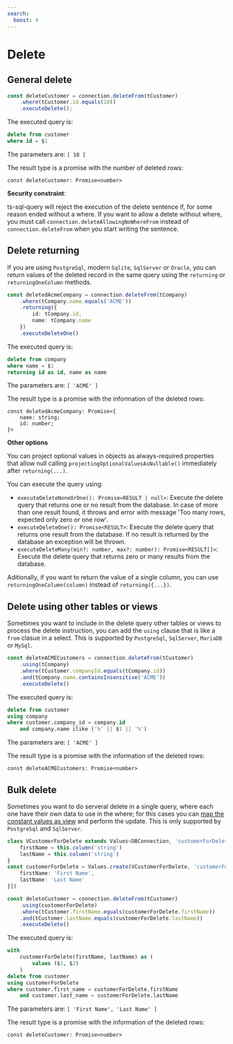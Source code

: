 ```yaml
---
search:
  boost: 4
---
```

# Delete

## General delete

```ts
const deleteCustomer = connection.deleteFrom(tCustomer)
    .where(tCustomer.id.equals(10))
    .executeDelete();
```

The executed query is:
```sql
delete from customer 
where id = $1
```

The parameters are: `[ 10 ]`

The result type is a promise with the number of deleted rows:
```tsx
const deleteCustomer: Promise<number>
```

**Security constraint**:

ts-sql-query will reject the execution of the delete sentence if, for some reason ended without a where. If you want to allow a delete without where, you must call `connection.deleteAllowingNoWhereFrom` instead of `connection.deleteFrom` when you start writing the sentence.

## Delete returning

If you are using `PostgreSql`, modern `Sqlite`, `SqlServer` or `Oracle`, you can return values of the deleted record in the same query using the `returning` or `returningOneColumn` methods.

```ts
const deletedAcmeCompany = connection.deleteFrom(tCompany)
    .where(tCompany.name.equals('ACME'))
    .returning({
        id: tCompany.id,
        name: tCompany.name
    })
    .executeDeleteOne()
```

The executed query is:
```sql
delete from company 
where name = $1 
returning id as id, name as name
```

The parameters are: `[ 'ACME' ]`

The result type is a promise with the information of the deleted rows:
```tsx
const deletedAcmeCompany: Promise<{
    name: string;
    id: number;
}>
```

**Other options**

You can project optional values in objects as always-required properties that allow null calling `projectingOptionalValuesAsNullable()` immediately after `returning(...)`.

You can execute the query using:

- `executeDeleteNoneOrOne(): Promise<RESULT | null>`: Execute the delete query that returns one or no result from the database. In case of more than one result found, it throws and error with message 'Too many rows, expected only zero or one row'.
- `executeDeleteOne(): Promise<RESULT>`: Execute the delete query that returns one result from the database. If no result is returned by the database an exception will be thrown.
- `executeDeleteMany(min?: number, max?: number): Promise<RESULT[]>`: Execute the delete query that returns zero or many results from the database.

Aditionally, if you want to return the value of a single column, you can use `returningOneColumn(column)` instead of `returning({...})`.

## Delete using other tables or views

Sometimes you want to include in the delete query other tables or views to process the delete instruction, you can add the `using` clause that is like a `from` clasue in a select. This is supported by `PostgreSql`, `SqlServer`, `MariaDB` or `MySql`.

```ts
const deleteACMECustomers = connection.deleteFrom(tCustomer)
    .using(tCompany)
    .where(tCustomer.companyId.equals(tCompany.id))
    .and(tCompany.name.containsInsensitive('ACME'))
    .executeDelete()
```

The executed query is:
```sql
delete from customer 
using company 
where customer.company_id = company.id 
    and company.name ilike ('%' || $1 || '%')
```

The parameters are: `[ 'ACME' ]`

The result type is a promise with the information of the deleted rows:
```tsx
const deleteACMECustomers: Promise<number>
```

## Bulk delete

Sometimes you want to do serveral delete in a single query, where each one have their own data to use in the where; for this cases you can [map the constant values as view](../configuration/mapping.md#mapping-constant-values-as-view) and perform the update. This is only supported by `PostgreSql` and `SqlServer`.

```ts
class VCustomerForDelete extends Values<DBConnection, 'customerForDelete'> {
    firstName = this.column('string')
    lastName = this.column('string')
}
const customerForDelete = Values.create(VCustomerForDelete, 'customerForDelete', [{
    firstName: 'First Name',
    lastName: 'Last Name'
}])

const deleteCustomer = connection.deleteFrom(tCustomer)
    .using(customerForDelete)
    .where(tCustomer.firstName.equals(customerForDelete.firstName))
    .and(tCustomer.lastName.equals(customerForDelete.lastName))
    .executeDelete()
```

The executed query is:
```sql
with 
    customerForDelete(firstName, lastName) as (
        values ($1, $2)
    )
delete from customer
using customerForDelete
where customer.first_name = customerForDelete.firstName 
    and customer.last_name = customerForDelete.lastName
```

The parameters are: `[ 'First Name', 'Last Name' ]`

The result type is a promise with the information of the deleted rows:
```tsx
const deleteCustomer: Promise<number>
```
